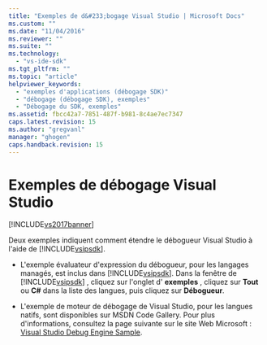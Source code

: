 ```yaml
---
title: "Exemples de d&#233;bogage Visual Studio | Microsoft Docs"
ms.custom: ""
ms.date: "11/04/2016"
ms.reviewer: ""
ms.suite: ""
ms.technology: 
  - "vs-ide-sdk"
ms.tgt_pltfrm: ""
ms.topic: "article"
helpviewer_keywords: 
  - "exemples d'applications (débogage SDK)"
  - "débogage (débogage SDK), exemples"
  - "Débogage du SDK, exemples"
ms.assetid: fbcc42a7-7851-487f-b981-8c4ae7ec7347
caps.latest.revision: 15
ms.author: "gregvanl"
manager: "ghogen"
caps.handback.revision: 15
---
```

# Exemples de d&#233;bogage Visual Studio
[!INCLUDE[vs2017banner](../../code-quality/includes/vs2017banner.md)]

Deux exemples indiquent comment étendre le débogueur Visual Studio à l'aide de [!INCLUDE[vsipsdk](../../extensibility/includes/vsipsdk_md.md)].  
  
-   L'exemple évaluateur d'expression du débogueur, pour les langages managés, est inclus dans [!INCLUDE[vsipsdk](../../extensibility/includes/vsipsdk_md.md)]. Dans la fenêtre de [!INCLUDE[vsipsdk](../../extensibility/includes/vsipsdk_md.md)] , cliquez sur l'onglet d' **exemples** , cliquez sur **Tout** ou **C\#** dans la liste des langues, puis cliquez sur **Débogueur**.  
  
-   L'exemple de moteur de débogage de Visual Studio, pour les langues natifs, sont disponibles sur MSDN Code Gallery.  Pour plus d'informations, consultez la page suivante sur le site Web Microsoft : [Visual Studio Debug Engine Sample](http://go.microsoft.com/fwlink/?LinkId=150236).